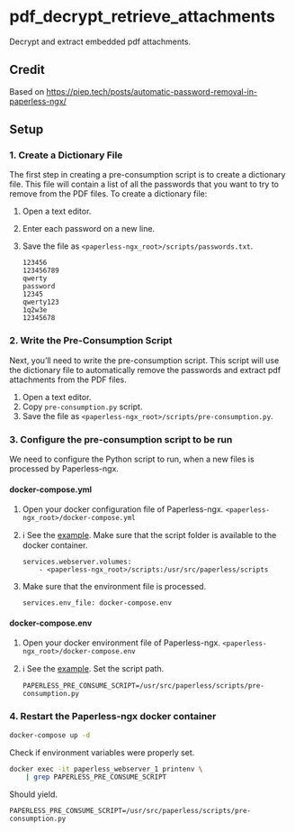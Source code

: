# pdf_decrypt_retrieve_attachments

Decrypt and extract embedded pdf attachments.

## Credit

Based on <https://piep.tech/posts/automatic-password-removal-in-paperless-ngx/>

## Setup

### 1. Create a Dictionary File

The first step in creating a pre-consumption script is to create a dictionary file. This file will contain a list of all the passwords that you want to try to remove from the PDF files. To create a dictionary file:

1. Open a text editor.
2. Enter each password on a new line.
3. Save the file as `<paperless-ngx_root>/scripts/passwords.txt`.

    ```text
    123456
    123456789
    qwerty
    password
    12345
    qwerty123
    1q2w3e
    12345678
    ```

### 2. Write the Pre-Consumption Script

Next, you’ll need to write the pre-consumption script. This script will use the dictionary file to automatically remove the passwords and extract pdf attachments from the PDF files.

1. Open a text editor.
2. Copy `pre-consumption.py` script.
3. Save the file as `<paperless-ngx_root>/scripts/pre-consumption.py`.

### 3. Configure the pre-consumption script to be run

We need to configure the Python script to run, when a new files is processed by Paperless-ngx.

#### docker-compose.yml

1. Open your docker configuration file of Paperless-ngx. `<paperless-ngx_root>/docker-compose.yml`
2. :information_source: See the [example](docker-compose.yml). Make sure that the script folder is available to the docker container.

    ```text
    services.webserver.volumes:
        - <paperless-ngx_root>/scripts:/usr/src/paperless/scripts     
    ```

3. Make sure that the environment file is processed.

    ```text
    services.env_file: docker-compose.env
    ```

#### docker-compose.env

1. Open your docker environment file of Paperless-ngx. `<paperless-ngx_root>/docker-compose.env`
2. :information_source: See the [example](docker-compose.env). Set the script path.

    ```text
    PAPERLESS_PRE_CONSUME_SCRIPT=/usr/src/paperless/scripts/pre-consumption.py
    ```

### 4. Restart the Paperless-ngx docker container

```bash
docker-compose up -d
```

Check if environment variables were properly set.

```bash
docker exec -it paperless_webserver_1 printenv \
    | grep PAPERLESS_PRE_CONSUME_SCRIPT
```

Should yield.

```text
PAPERLESS_PRE_CONSUME_SCRIPT=/usr/src/paperless/scripts/pre-consumption.py
```
